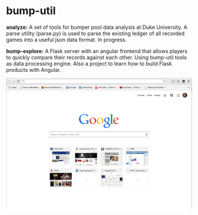 # bump-util
**analyze:** 
A set of tools for bumper pool data analysis at Duke University. A parse utility (parse.py) is used to parse the existing ledger of all recorded games into a useful json data format. In progress. 

**bump-explore:**
A Flask server with an angular frontend that allows players to quickly compare their records against each other. Using bump-util tools as data processing engine. Also a project to learn how to build Flask products with Angular.

![](/images/bumpgiffinal.gif)
